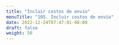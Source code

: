 ```yaml
---
title: "Incluir costos de envío"
menuTitle: "105. Incluir costos de envío"
date: 2022-12-24T07:47:01-08:00
draft: false
weight: 50
---
```

